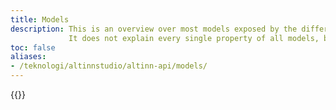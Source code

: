 ```yaml
---
title: Models
description: This is an overview over most models exposed by the different API.
             It does not explain every single property of all models, but will try to give a solid introduction to the important parts.
toc: false
aliases:
- /teknologi/altinnstudio/altinn-api/models/
---
```



{{<children>}}
